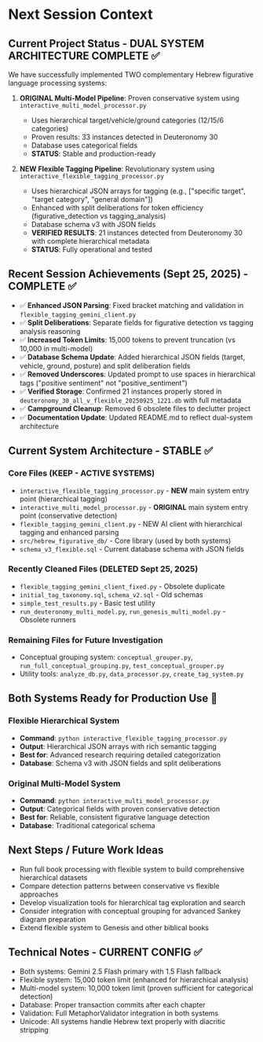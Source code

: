 # Next Session Context

## Current Project Status - DUAL SYSTEM ARCHITECTURE COMPLETE ✅
We have successfully implemented TWO complementary Hebrew figurative language processing systems:

1. **ORIGINAL Multi-Model Pipeline**: Proven conservative system using `interactive_multi_model_processor.py`
   - Uses hierarchical target/vehicle/ground categories (12/15/6 categories)
   - Proven results: 33 instances detected in Deuteronomy 30
   - Database uses categorical fields
   - **STATUS**: Stable and production-ready

2. **NEW Flexible Tagging Pipeline**: Revolutionary system using `interactive_flexible_tagging_processor.py`
   - Uses hierarchical JSON arrays for tagging (e.g., ["specific target", "target category", "general domain"])
   - Enhanced with split deliberations for token efficiency (figurative_detection vs tagging_analysis)
   - Database schema v3 with JSON fields
   - **VERIFIED RESULTS**: 21 instances detected from Deuteronomy 30 with complete hierarchical metadata
   - **STATUS**: Fully operational and tested

## Recent Session Achievements (Sept 25, 2025) - COMPLETE ✅
- ✅ **Enhanced JSON Parsing**: Fixed bracket matching and validation in `flexible_tagging_gemini_client.py`
- ✅ **Split Deliberations**: Separate fields for figurative detection vs tagging analysis reasoning
- ✅ **Increased Token Limits**: 15,000 tokens to prevent truncation (vs 10,000 in multi-model)
- ✅ **Database Schema Update**: Added hierarchical JSON fields (target, vehicle, ground, posture) and split deliberation fields
- ✅ **Removed Underscores**: Updated prompt to use spaces in hierarchical tags ("positive sentiment" not "positive_sentiment")
- ✅ **Verified Storage**: Confirmed 21 instances properly stored in `deuteronomy_30_all_v_flexible_20250925_1221.db` with full metadata
- ✅ **Campground Cleanup**: Removed 6 obsolete files to declutter project
- ✅ **Documentation Update**: Updated README.md to reflect dual-system architecture

## Current System Architecture - STABLE ✅

### Core Files (KEEP - ACTIVE SYSTEMS)
- `interactive_flexible_tagging_processor.py` - **NEW** main system entry point (hierarchical tagging)
- `interactive_multi_model_processor.py` - **ORIGINAL** main system entry point (conservative detection)
- `flexible_tagging_gemini_client.py` - NEW AI client with hierarchical tagging and enhanced parsing
- `src/hebrew_figurative_db/` - Core library (used by both systems)
- `schema_v3_flexible.sql` - Current database schema with JSON fields

### Recently Cleaned Files (DELETED Sept 25, 2025)
- `flexible_tagging_gemini_client_fixed.py` - Obsolete duplicate
- `initial_tag_taxonomy.sql`, `schema_v2.sql` - Old schemas
- `simple_test_results.py` - Basic test utility
- `run_deuteronomy_multi_model.py`, `run_genesis_multi_model.py` - Obsolete runners

### Remaining Files for Future Investigation
- Conceptual grouping system: `conceptual_grouper.py`, `run_full_conceptual_grouping.py`, `test_conceptual_grouper.py`
- Utility tools: `analyze_db.py`, `data_processor.py`, `create_tag_system.py`

## Both Systems Ready for Production Use 🚀

### Flexible Hierarchical System
- **Command**: `python interactive_flexible_tagging_processor.py`
- **Output**: Hierarchical JSON arrays with rich semantic tagging
- **Best for**: Advanced research requiring detailed categorization
- **Database**: Schema v3 with JSON fields and split deliberations

### Original Multi-Model System
- **Command**: `python interactive_multi_model_processor.py`
- **Output**: Categorical fields with proven conservative detection
- **Best for**: Reliable, consistent figurative language detection
- **Database**: Traditional categorical schema

## Next Steps / Future Work Ideas
- Run full book processing with flexible system to build comprehensive hierarchical datasets
- Compare detection patterns between conservative vs flexible approaches
- Develop visualization tools for hierarchical tag exploration and search
- Consider integration with conceptual grouping for advanced Sankey diagram preparation
- Extend flexible system to Genesis and other biblical books

## Technical Notes - CURRENT CONFIG ✅
- Both systems: Gemini 2.5 Flash primary with 1.5 Flash fallback
- Flexible system: 15,000 token limit (enhanced for hierarchical analysis)
- Multi-model system: 10,000 token limit (proven sufficient for categorical detection)
- Database: Proper transaction commits after each chapter
- Validation: Full MetaphorValidator integration in both systems
- Unicode: All systems handle Hebrew text properly with diacritic stripping